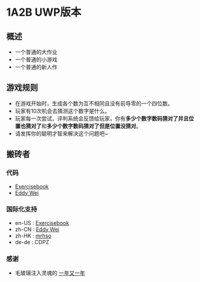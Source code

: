 # 1A2B UWP版本

## 概述
- 一个普通的大作业
- 一个普通的小游戏
- 一个普通的新人作


## 游戏规则
- 在游戏开始时，生成各个数为互不相同且没有前导零的一个四位数。
- 玩家有10次机会去猜测这个数字是什么。
- 玩家每一次尝试，评判系统会反馈给玩家，你有**多少个数字数码猜对了并且位置也猜对了**和**多少个数字数码猜对了但是位置没猜对**。
- 请发挥你的聪明才智来解决这个问题吧~


## 搬砖者
### 代码
- [Exercisebook](https://github.com/ExerciseBook)
- [Eddy Wei](https://github.com/anlowee)
### 国际化支持
- en-US : [Exercisebook](https://github.com/ExerciseBook)
- zh-CN : [Eddy Wei](https://github.com/anlowee)
- zh-HK : [mrhso](https://github.com/mrhso)
- de-de : CDPZ
### 感谢
- 毛玻璃注入灵魂的 [一年又一年](https://github.com/ynyyn)